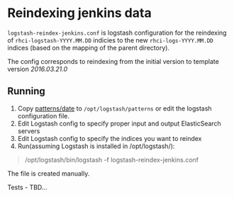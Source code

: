 # Reindexing jenkins data

`logstash-reindex-jenkins.conf` is logstash configuration for the reindexing of `rhci-logstash-YYYY.MM.DD` indicies to the new `rhci-logs-YYYY.MM.DD` indices (based on the mapping of the parent directory).

The config corresponds to reindexing from the initial version to template version *2016.03.21.0*

## Running

1. Copy [patterns/date](patterns/date) to `/opt/logstash/patterns` or edit the logstash configuration file.
2. Edit Logstash config to specify proper input and output ElasticSearch servers
3. Edit Logstash config to specify the indices you want to reindex
4. Run(assuming Logstash is installed in /opt/logstash/):  

> /opt/logstash/bin/logstash -f logstash-reindex-jenkins.conf

The file is created manually.

Tests - TBD...

